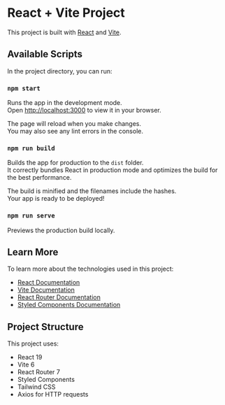 # React + Vite Project

This project is built with [React](https://reactjs.org/) and [Vite](https://vitejs.dev/).

## Available Scripts

In the project directory, you can run:

### `npm start`

Runs the app in the development mode.\
Open [http://localhost:3000](http://localhost:3000) to view it in your browser.

The page will reload when you make changes.\
You may also see any lint errors in the console.

### `npm run build`

Builds the app for production to the `dist` folder.\
It correctly bundles React in production mode and optimizes the build for the best performance.

The build is minified and the filenames include the hashes.\
Your app is ready to be deployed!

### `npm run serve`

Previews the production build locally.

## Learn More

To learn more about the technologies used in this project:

- [React Documentation](https://reactjs.org/)
- [Vite Documentation](https://vitejs.dev/guide/)
- [React Router Documentation](https://reactrouter.com/)
- [Styled Components Documentation](https://styled-components.com/docs)

## Project Structure

This project uses:
- React 19
- Vite 6
- React Router 7
- Styled Components
- Tailwind CSS
- Axios for HTTP requests
